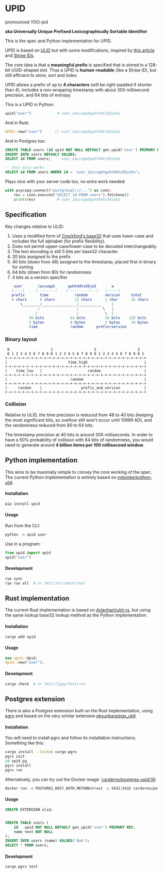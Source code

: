 # UPID

pronounced YOO-pid

**aka Universally Unique Prefixed Lexicographically Sortable Identifier**

This is the spec and Python implementation for UPID.

UPID is based on [ULID](https://github.com/ulid/spec) but with some modifications, inspired by [this article](https://brandur.org/nanoglyphs/026-ids) and [Stripe IDs](https://dev.to/stripe/designing-apis-for-humans-object-ids-3o5a).

The core idea is that a **meaningful prefix** is specified that is stored in a 128-bit UUID-shaped slot.
Thus a UPID is **human-readable** (like a Stripe ID), but still efficient to store, sort and index.

UPID allows a prefix of up to **4 characters** (will be right-padded if shorter than 4), includes a non-wrapping timestamp with about 300 millisecond precision, and 64 bits of entropy.

This is a UPID in Python:
```python
upid("user")            # user_2accvpp5guht4dts56je5a
```

And in Rust:
```rust
UPID::new("user")      // user_2accvpp5guht4dts56je5a
```

And in Postgres too:
```sql
CREATE TABLE users (id upid NOT NULL DEFAULT gen_upid('user') PRIMARY KEY);
INSERT INTO users DEFAULT VALUES;
SELECT id FROM users;  -- user_2accvpp5guht4dts56je5a

-- this also works
SELECT id FROM users WHERE id = 'user_2accvpp5guht4dts56je5a';
```

Plays nice with your server code too, no extra work needed:
```python
with psycopg.connect("postgresql://...") as conn:
    res = conn.execute("SELECT id FROM users").fetchone()
    print(res)          # user_2accvpp5guht4dts56je5a
```

## Specification
Key changes relative to ULID:
1. Uses a modified form of [Crockford's base32](https://www.crockford.com/base32.html) that uses lower-case and includes the full alphabet (for prefix flexibility).
2. Does not permit upper-case/lower-case to be decoded interchangeably.
3. The text encoding is still 5 bits per base32 character.
4. 20 bits assigned to the prefix
5. 40 bits (down from 48) assigned to the timestamp, placed first in binary for sorting
6. 64 bits (down from 80) for randomness
7. 4 bits as a version specifier

```elm
    user       2accvpp5      guht4dts56je5       a
   |----|     |--------|    |-------------|   |-----|
   prefix       time            random        version     total
   4 chars      8 chars         13 chars      1 char      26 chars
       \________/________________|___________    |
               /                 |           \   |
              /                  |            \  |
           40 bits            64 bits         24 bits    128 bits
           5 bytes            8 bytes         3 bytes     16 bytes
           time               random      prefix+version
```

### Binary layout
```
 0                   1                   2                   3
 0 1 2 3 4 5 6 7 8 9 0 1 2 3 4 5 6 7 8 9 0 1 2 3 4 5 6 7 8 9 0 1
+-+-+-+-+-+-+-+-+-+-+-+-+-+-+-+-+-+-+-+-+-+-+-+-+-+-+-+-+-+-+-+-+
|                            time_high                          |
+-+-+-+-+-+-+-+-+-+-+-+-+-+-+-+-+-+-+-+-+-+-+-+-+-+-+-+-+-+-+-+-+
|    time_low   |                     random                    |
+-+-+-+-+-+-+-+-+-+-+-+-+-+-+-+-+-+-+-+-+-+-+-+-+-+-+-+-+-+-+-+-+
|                             random                            |
+-+-+-+-+-+-+-+-+-+-+-+-+-+-+-+-+-+-+-+-+-+-+-+-+-+-+-+-+-+-+-+-+
|     random    |                  prefix_and_version           |
+-+-+-+-+-+-+-+-+-+-+-+-+-+-+-+-+-+-+-+-+-+-+-+-+-+-+-+-+-+-+-+-+
```

### Collision
Relative to ULID, the time precision is reduced from 48 to 40 bits (keeping the most significant bits, so oveflow still won't occur until 10889 AD), and the randomness reduced from 80 to 64 bits.

The timestamp precision at 40 bits is around 300 milliseconds. In order to have a 50% probability of collision with 64 bits of randomness, you would need to generate around **4 billion items per 100 millisecond window**.

## Python implementation
This aims to be maximally simple to convey the core working of the spec.
The current Python implementation is entirely based on [mdomke/python-ulid](https://github.com/mdomke/python-ulid).

#### Installation
```bash
pip install upid
```

#### Usage
Run from the CLI:
```bash
python -m upid user
```

Use in a program:
```python
from upid import upid
upid("user")
```

#### Development
```bash
rye sync
rye run all  # or fmt/lint/check/test
```

## Rust implementation
The current Rust implementation is based on [dylanhart/ulid-rs](https://github.com/dylanhart/ulid-rs), but using the same lookup base32 lookup method as the Python implementation.

#### Installation
```bash
cargo add upid
```

#### Usage
```rust
use upid::Upid;
Upid::new("user");
```

#### Development
```bash
cargo check  # or fmt/clippy/test/run
```

## Postgres extension
There is also a Postgres extension built on the Rust implementation, using [pgrx](https://github.com/pgcentralfoundation/pgrx) and based on the very similar extension [pksunkara/pgx_ulid](https://github.com/pksunkara/pgx_ulid).

#### Installation
You will need to install pgrx and follow its installation instructions.
Something like this:
```bash
cargo install --locked cargo-pgrx
pgrx init
cd upid_pg
pgrx install
pgrx run
```

Alternatively, you can try out the Docker image `[carderne/postgres-upid:16](https://hub.docker.com/r/carderne/postgres-upid):
```bash
docker run -e POSTGRES_HOST_AUTH_METHOD=trust -p 5432:5432 carderne/postgres-upid:16
```

#### Usage
```sql
CREATE EXTENSION ulid;


CREATE TABLE users (
    id   upid NOT NULL DEFAULT gen_upid('user') PRIMARY KEY,
    name text NOT NULL
);
INSERT INTO users (name) VALUES('Bob');
SELECT * FROM users;
```

#### Development
```bash
cargo pgrx test
```
